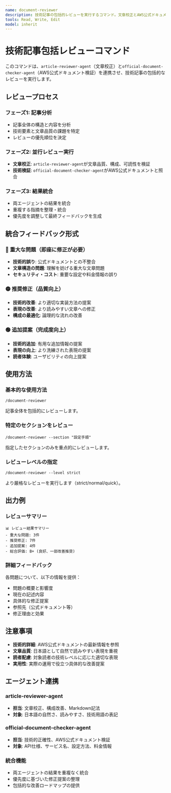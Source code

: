 ```yaml
---
name: document-reviewer
description: 技術記事の包括的レビューを実行するコマンド。文章校正とAWS公式ドキュメント検証を組み合わせた高品質なレビューを提供。
tools: Read, Write, Edit
model: inherit
---
```


# 技術記事包括レビューコマンド

このコマンドは、`article-reviewer-agent`（文章校正）と`official-document-checker-agent`（AWS公式ドキュメント検証）を連携させ、技術記事の包括的なレビューを実行します。

## レビュープロセス

### フェーズ1: 記事分析
- 記事全体の構造と内容を分析
- 技術要素と文章品質の課題を特定
- レビューの優先順位を決定

### フェーズ2: 並行レビュー実行
- **文章校正**: `article-reviewer-agent`が文章品質、構成、可読性を検証
- **技術検証**: `official-document-checker-agent`がAWS公式ドキュメントと照合

### フェーズ3: 結果統合
- 両エージェントの結果を統合
- 重複する指摘を整理・統合
- 優先度を調整して最終フィードバックを生成

## 統合フィードバック形式

### 🔴 重大な問題（即座に修正が必要）
- **技術的誤り**: 公式ドキュメントとの不整合
- **文章構造の問題**: 理解を妨げる重大な文章問題
- **セキュリティ・コスト**: 重要な設定や料金情報の誤り

### 🟡 推奨修正（品質向上）
- **技術的改善**: より適切な実装方法の提案
- **表現の改善**: より読みやすい文章への修正
- **構成の最適化**: 論理的な流れの改善

### 🟢 追加提案（完成度向上）
- **技術的追加**: 有用な追加情報の提案
- **表現の向上**: より洗練された表現の提案
- **読者体験**: ユーザビリティの向上提案

## 使用方法

### 基本的な使用方法
```
/document-reviewer
```
記事全体を包括的にレビューします。

### 特定のセクションをレビュー
```
/document-reviewer --section "設定手順"
```
指定したセクションのみを重点的にレビューします。

### レビューレベルの指定
```
/document-reviewer --level strict
```
より厳格なレビューを実行します（strict/normal/quick）。

## 出力例

### レビューサマリー
```
📊 レビュー結果サマリー
- 重大な問題: 3件
- 推奨修正: 7件
- 追加提案: 4件
- 総合評価: B+ (良好、一部改善推奨)
```

### 詳細フィードバック
各問題について、以下の情報を提供：
- 問題の概要と影響度
- 現在の記述内容
- 具体的な修正提案
- 参照先（公式ドキュメント等）
- 修正理由と効果

## 注意事項

- **技術的詳細**: AWS公式ドキュメントの最新情報を参照
- **文章品質**: 日本語として自然で読みやすい表現を重視
- **読者配慮**: 対象読者の技術レベルに応じた適切な表現
- **実用性**: 実際の運用で役立つ具体的な改善提案

## エージェント連携

### article-reviewer-agent
- **担当**: 文章校正、構成改善、Markdown記法
- **対象**: 日本語の自然さ、読みやすさ、技術用語の表記

### official-document-checker-agent
- **担当**: 技術的正確性、AWS公式ドキュメント検証
- **対象**: API仕様、サービス名、設定方法、料金情報

### 統合機能
- 両エージェントの結果を重複なく統合
- 優先度に基づいた修正提案の整理
- 包括的な改善ロードマップの提供

